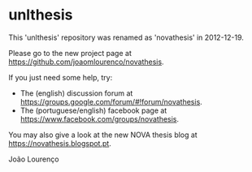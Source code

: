# unlthesis

This 'unlthesis' repository was renamed as 'novathesis' in 2012-12-19.

Please go to the new project page at https://github.com/joaomlourenco/novathesis.

If you just need some help, try:

* The (english) discussion forum at https://groups.google.com/forum/#!forum/novathesis.
* The (portuguese/english) facebook page at https://www.facebook.com/groups/novathesis.

You may also give a look at the new NOVA thesis blog at https://novathesis.blogspot.pt.

João Lourenço
